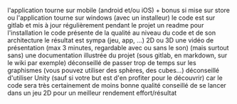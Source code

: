l'application tourne sur mobile (android et/ou iOS) + bonus si mise sur store
ou l'application tourne sur windows (avec un installeur)
le code est sur gitlab et mis à jour régulièrement pendant le projet
un readme pour l'installation
le code présente de la qualité au niveau du code et de son architecture
le résultat est sympa (jeu, app, ...)
2D ou 3D
une vidéo de présentation (max 3 minutes, regardable avec ou sans le son) (mais surtout sans)
une documentation illustrée du projet (sous gitlab, en markdown, sur le wiki par exemple)
déconseillé de passer trop de temps sur les graphismes (vous pouvez utiliser des sphères, des cubes...)
déconseillé d'utiliser Unity (sauf si votre but est d'en profiter pour le découvrir) car le code sera très certainement de moins bonne qualité
conseillé de se lancer dans un jeu 2D pour un meilleur rendement effort/résultat